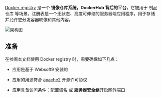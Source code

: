 [Docker registry](https://github.com/distribution/distribution/) 是一个 **镜像仓库系统，DockerHub 背后的平台**，它被用于 制品仓库  等场景。注册表是一个无状态、高度可伸缩的服务器端应用程序，用于存储 并允许您分发容器映像和其他内容。


![架构图](https://libs.websoft9.com/Websoft9/DocsPicture/zh/docker/docker-registry-gui.webp)


## 准备

在参阅本文档使用 Docker registry 时，需要确保如下几点：

- 应用是基于 Websoft9 安装的

- 应用的用途符合 [apache2](https://opensource.org/licenses/Apache-2.0) 开源许可协议

- 应用具备访问条件：[配置域名](./domain-set) 或 **服务器安全组**开启网外端口